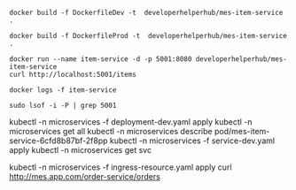 ```shell
docker build -f DockerfileDev -t  developerhelperhub/mes-item-service .
```

```shell
docker build -f DockerfileProd -t  developerhelperhub/mes-item-service .
```

```shell
docker run --name item-service -d -p 5001:8080 developerhelperhub/mes-item-service
curl http://localhost:5001/items
```

```shell
docker logs -f item-service
```

```shell
sudo lsof -i -P | grep 5001
```


kubectl -n microservices -f deployment-dev.yaml apply
kubectl -n microservices get all
kubectl -n microservices describe pod/mes-item-service-6cfd8b87bf-2f8pp
kubectl -n microservices -f service-dev.yaml apply
kubectl -n microservices get svc

kubectl -n microservices -f ingress-resource.yaml apply
curl http://mes.app.com/order-service/orders
